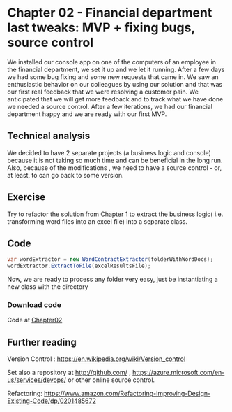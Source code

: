 # Chapter 02 - Financial department last tweaks: MVP + fixing bugs, source control

We installed our console app on one of the computers of an employee in the financial department, we set it up and we let it running. After a few days we had some bug fixing and some new requests that came in. We saw an enthusiastic behavior on our colleagues by using our solution and that was our first real feedback that we were resolving a customer pain. We anticipated that we will get more feedback and to track what we have done we needed a source control. After a few iterations, we had our financial department happy and we are ready with our first MVP.

## Technical analysis

We decided to have 2 separate projects (a business logic and console) because it is not taking so much time and can be beneficial in the long run. 
Also, because of the modifications , we need to have a source control - or, at least, to can go back to some version.

## Exercise 

Try to refactor the solution from Chapter 1 to extract the business logic( i.e. transforming word files into an excel file) into a separate class.

## Code

```csharp
var wordExtractor = new WordContractExtractor(folderWithWordDocs);
wordExtractor.ExtractToFile(excelResultsFile);
```

Now, we are ready to process any folder very easy, just be instantiating a new class with the directory

### Download code 
Code at [Chapter02](https://ignatandrei.github.io/console_to_saas/sources/Chapter02.zip)


## Further reading

Version Control : https://en.wikipedia.org/wiki/Version_control

Set also a repository at http://github.com/ , https://azure.microsoft.com/en-us/services/devops/ or other online source control.

Refactoring: https://www.amazon.com/Refactoring-Improving-Design-Existing-Code/dp/0201485672


